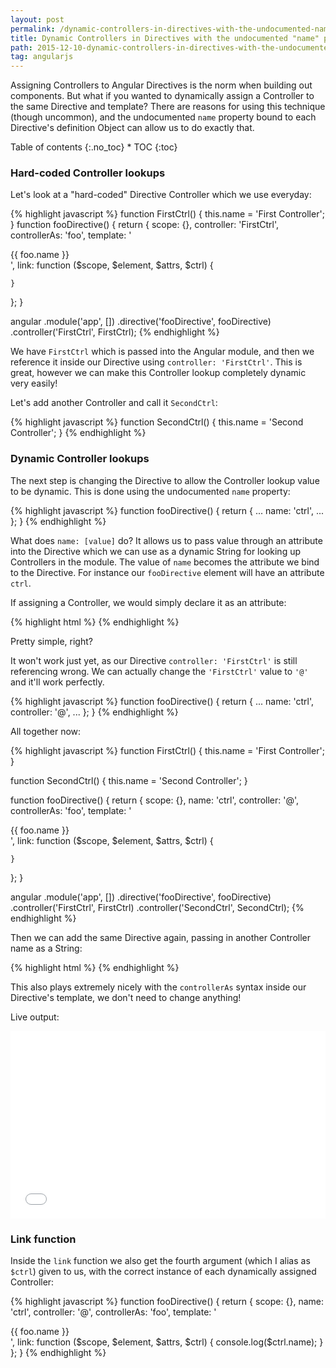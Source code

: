```yaml
---
layout: post
permalink: /dynamic-controllers-in-directives-with-the-undocumented-name-property/
title: Dynamic Controllers in Directives with the undocumented "name" property
path: 2015-12-10-dynamic-controllers-in-directives-with-the-undocumented-name-property.md
tag: angularjs
---
```


Assigning Controllers to Angular Directives is the norm when building out components. But what if you wanted to dynamically assign a Controller to the same Directive and template? There are reasons for using this technique (though uncommon), and the undocumented `name` property bound to each Directive's definition Object can allow us to do exactly that.

<div class="toc" markdown="1">
<span class="gamma">Table of contents</span>
{:.no_toc}
* TOC
{:toc}
</div>

### Hard-coded Controller lookups

Let's look at a "hard-coded" Directive Controller which we use everyday:

{% highlight javascript %}
function FirstCtrl() {
  this.name = 'First Controller';
}
function fooDirective() {
  return {
    scope: {},
    controller: 'FirstCtrl',
    controllerAs: 'foo',
    template: '<div>{{ foo.name }}</div>',
    link: function ($scope, $element, $attrs, $ctrl) {
    
    }
  };
}

angular
  .module('app', [])
  .directive('fooDirective', fooDirective)
  .controller('FirstCtrl', FirstCtrl);
{% endhighlight %}

We have `FirstCtrl` which is passed into the Angular module, and then we reference it inside our Directive using `controller: 'FirstCtrl'`. This is great, however we can make this Controller lookup completely dynamic very easily!

Let's add another Controller and call it `SecondCtrl`:

{% highlight javascript %}
function SecondCtrl() {
  this.name = 'Second Controller';
}
{% endhighlight %}

### Dynamic Controller lookups

The next step is changing the Directive to allow the Controller lookup value to be dynamic. This is done using the undocumented `name` property:

{% highlight javascript %}
function fooDirective() {
  return {
    ...
    name: 'ctrl',
    ...
  };
}
{% endhighlight %}

What does `name: [value]` do? It allows us to pass value through an attribute into the Directive which we can use as a dynamic String for looking up Controllers in the module. The value of `name` becomes the attribute we bind to the Directive. For instance our `fooDirective` element will have an attribute `ctrl`.

If assigning a Controller, we would simply declare it as an attribute:

{% highlight html %}
<foo-directive ctrl="FirstCtrl"></foo-directive>
{% endhighlight %}

Pretty simple, right?

It won't work just yet, as our Directive `controller: 'FirstCtrl'` is still referencing wrong. We can actually change the `'FirstCtrl'` value to `'@'` and it'll work perfectly.

{% highlight javascript %}
function fooDirective() {
  return {
    ...
    name: 'ctrl',
    controller: '@',
    ...
  };
}
{% endhighlight %}

All together now:

{% highlight javascript %}
function FirstCtrl() {
  this.name = 'First Controller';
}

function SecondCtrl() {
  this.name = 'Second Controller';
}

function fooDirective() {
  return {
    scope: {},
    name: 'ctrl',
    controller: '@',
    controllerAs: 'foo',
    template: '<div>{{ foo.name }}</div>',
    link: function ($scope, $element, $attrs, $ctrl) {
    
    }
  };
}
  
angular
  .module('app', [])
  .directive('fooDirective', fooDirective)
  .controller('FirstCtrl', FirstCtrl)
  .controller('SecondCtrl', SecondCtrl);
{% endhighlight %}

Then we can add the same Directive again, passing in another Controller name as a String:

{% highlight html %}
<foo-directive ctrl="FirstCtrl"></foo-directive>
<foo-directive ctrl="SecondCtrl"></foo-directive>
{% endhighlight %}

This also plays extremely nicely with the `controllerAs` syntax inside our Directive's template, we don't need to change anything!

Live output:

<iframe width="100%" height="300" src="//jsfiddle.net/toddmotto/2k6xyscc/embedded/result,js,html" allowfullscreen="allowfullscreen" frameborder="0"></iframe>

### Link function

Inside the `link` function we also get the fourth argument (which I alias as `$ctrl`) given to us, with the correct instance of each dynamically assigned Controller:


{% highlight javascript %}
function fooDirective() {
  return {
    scope: {},
    name: 'ctrl',
    controller: '@',
    controllerAs: 'foo',
    template: '<div>{{ foo.name }}</div>',
    link: function ($scope, $element, $attrs, $ctrl) {
      console.log($ctrl.name);
    }
  };
}
{% endhighlight %}
